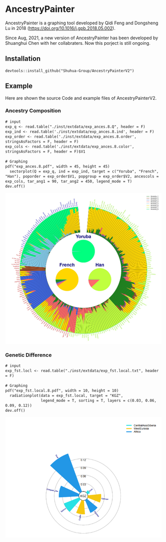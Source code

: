 # AncestryPainter

AncestryPainter is a graphing tool developed by Qidi Feng and Dongsheng Lu in 2018 (https://doi.org/10.1016/j.gpb.2018.05.002).

Since Aug, 2021, a new version of AncestryPainter has been developed by Shuanghui Chen with her collabraters. Now this porject is still ongoing.

## Installation
```
devtools::install_github("Shuhua-Group/AncestryPainterV2")
```

## Example

Here are shown the source Code and example files of AncestryPainterV2.

### Ancestry Composition
```
# input
exp_q <- read.table("./inst/extdata/exp_ances.8.Q", header = F)
exp_ind <- read.table('./inst/extdata/exp_ances.8.ind', header = F)
exp_order <- read.table('./inst/extdata/exp_ances.8.order', stringsAsFactors = F, header = F)
exp_cols <- read.table('./inst/extdata/exp_ances.8.color', stringsAsFactors = F, header = F)$V1

# Graphing
pdf("exp_ances.8.pdf", width = 45, height = 45)
  sectorplot(Q = exp_q, ind = exp_ind, target = c("Yoruba", "French", "Han"), poporder = exp_order$V1, popgroup = exp_order$V2, ancescols = exp_cols, tar_ang1 = 90, tar_ang2 = 450, legend_mode = T)
dev.off()
```
![](inst/figures/exp_ances.8.jpg)<!-- -->


### Genetic Difference
```
# input
exp_fst.locl <- read.table("./inst/extdata/exp_fst.local.txt", header = F)

# Graphing
pdf("exp_fst.local.8.pdf", width = 10, height = 10)
  radiationplot(data = exp_fst.local, target = "KGZ", 
                legend_mode = T, sorting = T, layers = c(0.03, 0.06, 0.09, 0.12))
dev.off()
```
![](inst/figures/exp_fst.local.png)<!-- -->

